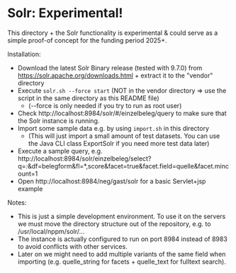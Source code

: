 # Solr: Experimental!

This directory + the Solr functionality is experimental & could serve as a simple proof-of concept for the funding period 2025+.

Installation:
- Download the latest Solr Binary release (tested with 9.7.0) from https://solr.apache.org/downloads.html + extract it to the "vendor" directory
- Execute `solr.sh --force start` (NOT in the vendor directory => use the script in the same directory as this README file)
  - (--force is only needed if you try to run as root user)
- Check http://localhost:8984/solr/#/einzelbeleg/query to make sure that the Solr instance is running.
- Import some sample data e.g. by using `import.sh` in this directory
    - (This will just import a small amount of test datasets. You can use the Java CLI class ExportSolr if you need more test data later)
- Execute a sample query, e.g. http://localhost:8984/solr/einzelbeleg/select?q=*:*&df=belegform&fl=*,score&facet=true&facet.field=quelle&facet.mincount=1
- Open http://localhost:8984/neg/gast/solr for a basic Servlet+jsp example

Notes:
- This is just a simple development environment. To use it on the servers we must move the directory structure out of the repository, e.g. to /usr/local/nppm/solr/...
- The instance is actually configured to run on port 8984 instead of 8983 to avoid conflicts with other services.
- Later on we might need to add multiple variants of the same field when importing (e.g. quelle_string for facets + quelle_text for fulltext search).
